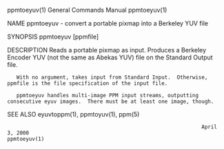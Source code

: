 ppmtoeyuv(1)                                                  General Commands Manual                                                 ppmtoeyuv(1)

NAME
       ppmtoeyuv - convert a portable pixmap into a Berkeley YUV file

SYNOPSIS
       ppmtoeyuv [ppmfile]

DESCRIPTION
       Reads a portable pixmap as input.  Produces a Berkeley Encoder YUV (not the same as Abekas YUV) file on the Standard Output file.

       With no argument, takes input from Standard Input.  Otherwise, ppmfile is the file specification of the input file.

       ppmtoeyuv handles multi-image PPM input streams, outputting consecutive eyuv images.  There must be at least one image, though.

SEE ALSO
       eyuvtoppm(1), ppmtoyuv(1), ppm(5)

                                                                   April 3, 2000                                                      ppmtoeyuv(1)
